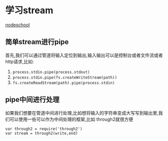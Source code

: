 # 学习stream
[nodeschool](https://nodeschool.io/)
## 简单stream进行pipe
首先,我们可以通过管道将输入定位到输出,输入输出可以是控制台或者文件流或者http请求,比如:
1. `process.stdin.pipe(process.stdout)`
2. `process.stdin.pipe(fs.createWriteStream(path))`
3. `fs.createReadStream(path).pipe(process.stdin)`
## pipe中间进行处理
如果我们想要在管道中间进行处理,比如想将输入的字符串变成大写写到输出里,我们可以使用一些可以作为中间处理的框架,比如 through2就很方便
```$xslt
var through2 = require('through2')
var stream = through2(write,end)
```
